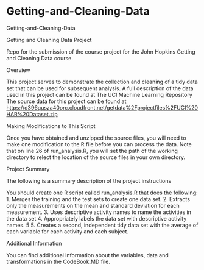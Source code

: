 # Getting-and-Cleaning-Data
Getting-and-Cleaning-Data

Getting and Cleaning Data Project

Repo for the submission of the course project for the John Hopkins Getting and Cleaning Data course.

Overview

This project serves to demonstrate the collection and cleaning of a tidy data set that can be used for subsequent analysis.
A full description of the data used in this project can be found at The UCI Machine Learning Repository
The source data for this project can be found at https://d396qusza40orc.cloudfront.net/getdata%2Fprojectfiles%2FUCI%20HAR%20Dataset.zip 

Making Modifications to This Script

Once you have obtained and unzipped the source files, you will need to make one modification to the R file before you can process the data. Note that on line 26 of run_analysis.R, you will set the path of the working directory to relect the location of the source files in your own directory.

Project Summary

The following is a summary description of the project instructions

You should create one R script called run_analysis.R that does the following:
	1. Merges the training and the test sets to create one data set.
	2. Extracts only the measurements on the mean and standard deviation for each measurement.
	3. Uses descriptive activity names to name the activities in the data set
	4. Appropriately labels the data set with descriptive activity names. 5
	5. Creates a second, independent tidy data set with the average of each variable for each activity and each subject.

Additional Information

You can find additional information about the variables, data and transformations in the CodeBook.MD file.
